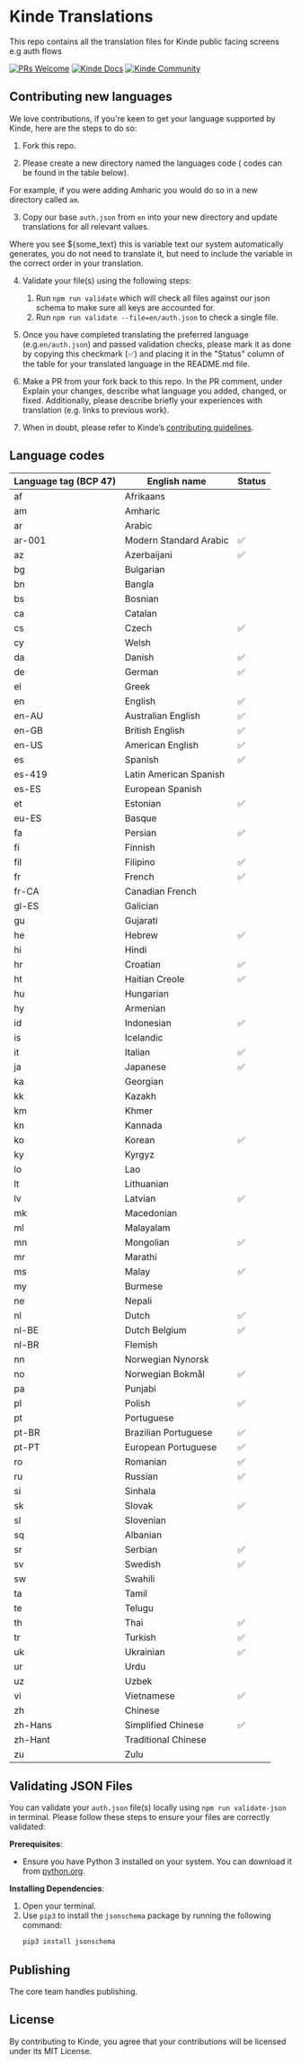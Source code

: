# Kinde Translations

This repo contains all the translation files for Kinde public facing screens e.g auth flows

[![PRs Welcome](https://img.shields.io/badge/PRs-welcome-brightgreen.svg?style=flat-square)](https://makeapullrequest.com) [![Kinde Docs](https://img.shields.io/badge/Kinde-Docs-eee?style=flat-square)](https://kinde.com/docs/) [![Kinde Community](https://img.shields.io/badge/Kinde-Community-eee?style=flat-square)](https://thekindecommunity.slack.com)

## Contributing new languages

We love contributions, if you're keen to get your language supported by Kinde, here are the steps to do so:

1. Fork this repo.

2. Please create a new directory named the languages code ( codes can be found in the table below).

For example, if you were adding Amharic you would do so in a new directory called `am`.

3. Copy our base `auth.json` from `en` into your new directory and update translations for all relevant values.

Where you see ${some_text} this is variable text our system automatically generates, you do not need to translate it, but need to include the variable in the correct order in your translation.

4. Validate your file(s) using the following steps:

   1. Run `npm run validate` which will check all files against our json schema to make sure all keys are accounted for.
   2. Run `npm run validate --file=en/auth.json` to check a single file.

5. Once you have completed translating the preferred language (e.g.`en/auth.json`) and passed validation checks, please mark it as done by copying this checkmark (✅) and placing it in the "Status" column of the table for your translated language in the README.md file.

6. Make a PR from your fork back to this repo. In the PR comment, under Explain your changes, describe what language you added, changed, or fixed. Additionally, please describe briefly your experiences with translation (e.g. links to previous work).

7. When in doubt, please refer to Kinde’s [contributing guidelines](https://github.com/kinde-oss/.github/blob/489e2ca9c3307c2b2e098a885e22f2239116394a/CONTRIBUTING.md).

## Language codes

| Language tag (BCP 47) | English name           | Status |
| --------------------- | ---------------------- | ------ |
| af                    | Afrikaans              |
| am                    | Amharic                |
| ar                    | Arabic                 |
| ar-001                | Modern Standard Arabic | ✅     |
| az                    | Azerbaijani            | ✅     |
| bg                    | Bulgarian              |
| bn                    | Bangla                 |
| bs                    | Bosnian                |
| ca                    | Catalan                |
| cs                    | Czech                  | ✅     |
| cy                    | Welsh                  |
| da                    | Danish                 | ✅     |
| de                    | German                 | ✅     |
| el                    | Greek                  |
| en                    | English                | ✅     |
| en-AU                 | Australian English     | ✅     |
| en-GB                 | British English        | ✅     |
| en-US                 | American English       | ✅     |
| es                    | Spanish                | ✅     |
| es-419                | Latin American Spanish |
| es-ES                 | European Spanish       |
| et                    | Estonian               | ✅     |
| eu-ES                 | Basque                 |
| fa                    | Persian                | ✅     |
| fi                    | Finnish                |
| fil                   | Filipino               | ✅     |
| fr                    | French                 | ✅     |
| fr-CA                 | Canadian French        |
| gl-ES                 | Galician               |
| gu                    | Gujarati               |
| he                    | Hebrew                 | ✅     |
| hi                    | Hindi                  |
| hr                    | Croatian               | ✅     |
| ht                    | Haitian Creole         | ✅     |
| hu                    | Hungarian              |
| hy                    | Armenian               |
| id                    | Indonesian             | ✅     |
| is                    | Icelandic              |
| it                    | Italian                | ✅     |
| ja                    | Japanese               | ✅     |
| ka                    | Georgian               |
| kk                    | Kazakh                 |
| km                    | Khmer                  |
| kn                    | Kannada                |
| ko                    | Korean                 | ✅     |
| ky                    | Kyrgyz                 |
| lo                    | Lao                    |
| lt                    | Lithuanian             |
| lv                    | Latvian                | ✅     |
| mk                    | Macedonian             |
| ml                    | Malayalam              |
| mn                    | Mongolian              | ✅     |
| mr                    | Marathi                |
| ms                    | Malay                  | ✅     |
| my                    | Burmese                |
| ne                    | Nepali                 |
| nl                    | Dutch                  | ✅     |
| nl-BE                 | Dutch Belgium          | ✅     |
| nl-BR                 | Flemish                |
| nn                    | Norwegian Nynorsk      |
| no                    | Norwegian Bokmål       | ✅     |
| pa                    | Punjabi                |
| pl                    | Polish                 | ✅     |
| pt                    | Portuguese             |
| pt-BR                 | Brazilian Portuguese   | ✅     |
| pt-PT                 | European Portuguese    | ✅     |
| ro                    | Romanian               | ✅     |
| ru                    | Russian                | ✅     |
| si                    | Sinhala                |
| sk                    | Slovak                 | ✅
| sl                    | Slovenian              |
| sq                    | Albanian               |
| sr                    | Serbian                | ✅     |
| sv                    | Swedish                | ✅     |
| sw                    | Swahili                |
| ta                    | Tamil                  |
| te                    | Telugu                 |
| th                    | Thai                   | ✅     |
| tr                    | Turkish                | ✅     |
| uk                    | Ukrainian              | ✅     |
| ur                    | Urdu                   |
| uz                    | Uzbek                  |
| vi                    | Vietnamese             | ✅     |
| zh                    | Chinese                |
| zh-Hans               | Simplified Chinese     | ✅     |
| zh-Hant               | Traditional Chinese    |
| zu                    | Zulu                   |

## Validating JSON Files

You can validate your `auth.json` file(s) locally using `npm run validate-json` in terminal. Please follow these steps to ensure your files are correctly validated:

**Prerequisites**:

- Ensure you have Python 3 installed on your system. You can download it from [python.org](https://www.python.org/downloads/).

**Installing Dependencies**:

1. Open your terminal.
2. Use `pip3` to install the `jsonschema` package by running the following command:
   ```sh
   pip3 install jsonschema
   ```

## Publishing

The core team handles publishing.

## License

By contributing to Kinde, you agree that your contributions will be licensed under its MIT License.
